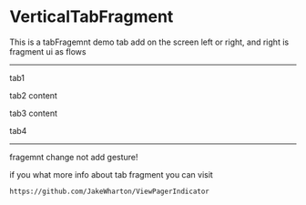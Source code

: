# VerticalTabFragment
This is a tabFragemnt demo
tab add on the screen left or right, and right is fragment 
ui as flows

----------------------------

tab1 

tab2                content

tab3                content

tab4

----------------------------

fragemnt change not add gesture!

if you what more info about tab fragment you can visit 

    https://github.com/JakeWharton/ViewPagerIndicator

